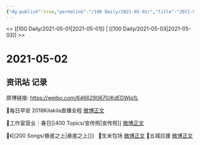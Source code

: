 ```yaml
---
{"dg-publish":true,"permalink":"/100 Daily/2021-05-02/","title":"2021-05-02","created":"2023-04-09T16:12:47.241+08:00","updated":"2023-04-09T16:13:04.721+08:00"}
---
```



<< [[100 Daily/2021-05-01\|2021-05-01]] | [[100 Daily/2021-05-03\|2021-05-03]] >>

# 2021-05-02

## 资讯站 记录

原博链接: https://weibo.com/6466290670/KdEDWjp1L

🌟每日早安
2018Kilakila直播全程 [微博正文](https://m.weibo.cn/6466290670/4632323390178658)

🌟工作室营业｜春日[[400 Topics/宣传照\|宣传照]] [微博正文](https://m.weibo.cn/6466290670/4632522610180196)

🌟《[[200 Songs/悬崖之上\|悬崖之上]]》
🌿生米包场 [微博正文](https://m.weibo.cn/6466290670/4632524074254368)
🌿五城应援 [微博正文](https://m.weibo.cn/6466290670/4632542433771961)
